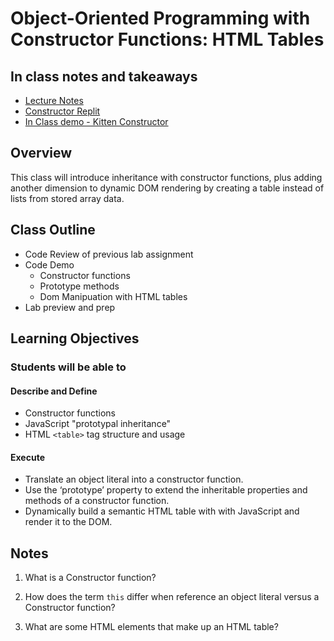 # Object-Oriented Programming with Constructor Functions: HTML Tables

## In class notes and takeaways

- [Lecture Notes](lecture-notes.md)
- [Constructor Replit](https://replit.com/@arpatterson31/Class-201d97-CONSTRUCTORS#index.js)
- [In Class demo - Kitten Constructor](inclass-demo/)

## Overview

This class will introduce inheritance with constructor functions, plus adding another dimension to dynamic DOM rendering by creating a table instead of lists from stored array data.

## Class Outline

- Code Review of previous lab assignment
- Code Demo
  - Constructor functions
  - Prototype methods
  - Dom Manipuation with HTML tables
- Lab preview and prep

## Learning Objectives

### Students will be able to

#### Describe and Define

- Constructor functions
- JavaScript "prototypal inheritance"
- HTML `<table>` tag structure and usage

#### Execute

- Translate an object literal into a constructor function.
- Use the ‘prototype’ property to extend the inheritable properties and methods of a constructor function.
- Dynamically build a semantic HTML table with with JavaScript and render it to the DOM.

## Notes

1. What is a Constructor function?

1. How does the term `this` differ when reference an object literal versus a Constructor function?

1. What are some HTML elements that make up an HTML table?
